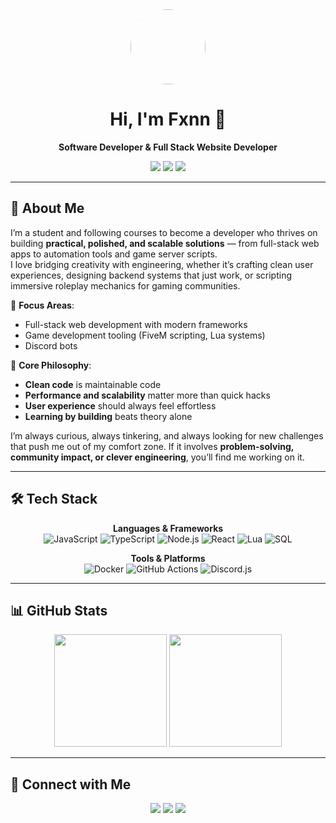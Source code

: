 <!-- GitHub Profile README -->

<div align="center">
  <img src="https://avatars.githubusercontent.com/FxnnBT" width="120" style="border-radius:50%;" />
  <h1>Hi, I'm Fxnn 👋</h1>
  <p><b>Software Developer & Full Stack Website Developer</b></p>
  
  <!-- Badges -->
  <p>
    <img src="https://img.shields.io/badge/GitHub-Profile-181717?logo=github" />
    <img src="https://img.shields.io/badge/Status-Open%20to%20collab-blue" />
    <img src="https://img.shields.io/badge/Focus-Web%20Dev%20|%20Game%20Dev-purple" />
  </p>
</div>

---

## 🚀 About Me

I’m a student and following courses to become a developer who thrives on building **practical, polished, and scalable solutions** — from full-stack web apps to automation tools and game server scripts.  
I love bridging creativity with engineering, whether it’s crafting clean user experiences, designing backend systems that just work, or scripting immersive roleplay mechanics for gaming communities.  

🔹 **Focus Areas**:  
- Full-stack web development with modern frameworks  
- Game development tooling (FiveM scripting, Lua systems)  
- Discord bots

🔹 **Core Philosophy**:  
- **Clean code** is maintainable code  
- **Performance and scalability** matter more than quick hacks  
- **User experience** should always feel effortless  
- **Learning by building** beats theory alone  

I’m always curious, always tinkering, and always looking for new challenges that push me out of my comfort zone. If it involves **problem-solving, community impact, or clever engineering**, you’ll find me working on it.

---

## 🛠 Tech Stack
<div align="center">
  
**Languages & Frameworks**  
![JavaScript](https://img.shields.io/badge/JavaScript-000?logo=javascript)
![TypeScript](https://img.shields.io/badge/TypeScript-000?logo=typescript)
![Node.js](https://img.shields.io/badge/Node.js-000?logo=node.js)
![React](https://img.shields.io/badge/React-000?logo=react)
![Lua](https://img.shields.io/badge/Lua-000?logo=lua)
![SQL](https://img.shields.io/badge/SQL-000?logo=postgresql)

**Tools & Platforms**  
![Docker](https://img.shields.io/badge/Docker-000?logo=docker)
![GitHub Actions](https://img.shields.io/badge/GitHub%20Actions-000?logo=githubactions)
![Discord.js](https://img.shields.io/badge/Discord.js-000?logo=discord)

</div>

---


## 📊 GitHub Stats
<div align="center">
  <img src="https://github-readme-stats.vercel.app/api/top-langs/?username=FxnnBT&theme=vue-dark&show_icons=true&hide_border=true&layout=compact" height="180" />
  <img src="https://github-readme-stats.vercel.app/api?username=FxnnBT&theme=vue-dark&show_icons=true&hide_border=true&count_private=true" height="180" />
</div>

---

## 🤝 Connect with Me
<div align="center">
  <a href="https://twitter.com/llowkeyll"><img src="https://img.shields.io/badge/Twitter-000?logo=twitter" /></a>
  <a href="https://github.com/FxnnBT"><img src="https://img.shields.io/badge/GitHub-000?logo=github" /></a>
  <a href="https://www.instagram.com/fxnn.020/"><img src="https://img.shields.io/badge/https%3A%2F%2Fimg.freepik.com%2Fpremium-vector%2Fmodern-badge-logo-instagram-icoon_578229-124.jpg%3Fw%3D360" /></a>
</div>
